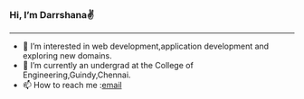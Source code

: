 ### Hi, I’m Darrshana✌
----------------------
- 👀 I’m interested in web development,application development and exploring new domains.
- 🌱 I’m currently an undergrad at the College of Engineering,Guindy,Chennai.
- 📫 How to reach me :[email](mailto:darrshana17@gmail.com)

<!---
Darrshana/Darrshana is a ✨ special ✨ repository because its `README.md` (this file) appears on your GitHub profile.
You can click the Preview link to take a look at your changes.
--->

